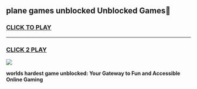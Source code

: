 
## plane games unblocked Unblocked Games👋
<h3>
<a href="https://premium.freeplayer.one?title=plane_games_unblocked&ref=16F">CLICK TO PLAY</a></h3>
<hr>

<h3>
<a href="https://premium.freeplayer.one?title=plane_games_unblocked&ref=16F">CLICK 2 PLAY</a>
  
</h3>

<a href="https://premium.freeplayer.one?title=plane_games_unblocked&ref=16F/"><img src="https://clearcache.store/games.png"></a>


**worlds hardest game unblocked: Your Gateway to Fun and Accessible Online Gaming**
